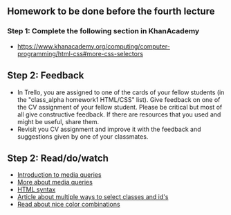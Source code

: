 ## Homework to be done before the fourth lecture

### Step 1: Complete the following section in KhanAcademy

- https://www.khanacademy.org/computing/computer-programming/html-css#more-css-selectors

## Step 2: Feedback
- In Trello, you are assigned to one of the cards of your fellow students (in the "class_alpha homework1 HTML/CSS" list). Give feedback on one of the CV assignment of your fellow student. Please be critical but most of all give constructive feedback. If there are resources that you used and might be useful, share them.
- Revisit you CV assignment and improve it with the feedback and suggestions given by one of your classmates. 

## Step 2: Read/do/watch
 - [Introduction to media queries](https://teamtreehouse.com/library/css3/media-queries/introduction)
 - [More about media queries](https://css-tricks.com/css-media-queries/)
 - [HTML syntax](http://www.w3schools.com/html/html5_syntax.asp)
 - [Article about multiple ways to select classes and id's](https://css-tricks.com/multiple-class-id-selectors)
 - [Read about nice color combinations](http://www.colorcombos.com/index.html)


